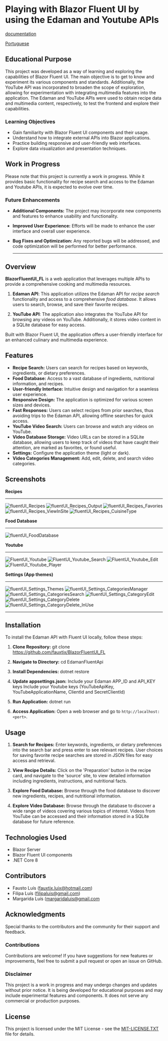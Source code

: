 # Playing with Blazor Fluent UI by using the Edaman and Youtube APIs
[documentation](https://fluentui-blazor.net/)

[Portuguese](https://github.com/fauxtix/EdamanApiWithFluentUI/blob/master/README_PORTUGUESE.MD)

## Educational Purpose

This project was developed as a way of learning and exploring the capabilities of Blazor Fluent UI. 
The main objective is to get to know and experiment its various components and standards. 
Additionally, the YouTube API was incorporated to broaden the scope of exploration, allowing for experimentation with integrating multimedia features into the application.
The Edaman and YouTube APIs were used to obtain recipe data and multimedia content, respectively, to test the frontend and explore their capabilities.



### Learning Objectives

- Gain familiarity with Blazor Fluent UI components and their usage.
- Understand how to integrate external APIs into Blazor applications.
- Practice building responsive and user-friendly web interfaces.
- Explore data visualization and presentation techniques.

## Work in Progress

Please note that this project is currently a work in progress. While it provides basic functionality for recipe search and access to the Edaman and Youtube APIs, it is expected to evolve over time.

### Future Enhancements

- **Additional Components:** The project may incorporate new components and features to enhance usability and functionality.
- **Improved User Experience:** Efforts will be made to enhance the user interface and overall user experience.
- **Bug Fixes and Optimization:** Any reported bugs will be addressed, and code optimization will be performed for better performance.

  ---
## Overview

**BlazorFluentUI_FL** is a web application that leverages multiple APIs to provide a comprehensive cooking and multimedia resources.

1. **Edaman API**: This application utilizes the Edaman API for _recipe search_ functionality and access to a comprehensive _food database_. It allows users to search, browse, and save their favorite recipes.

2. **YouTube API**: The application also integrates the YouTube API for browsing any videos on YouTube. Additionally, it stores video content in a SQLite database for easy access.

Built with Blazor Fluent UI, the application offers a user-friendly interface for an enhanced culinary and multimedia experience.


## Features

- **Recipe Search:** Users can search for recipes based on keywords, ingredients, or dietary preferences.
- **Food Database:** Access to a vast database of ingredients, nutritional information, and recipes.
- **User-friendly Interface:** Intuitive design and navigation for a seamless user experience.
- **Responsive Design:** The application is optimized for various screen sizes and devices.
- **Fast Responses:** Users can select recipes from prior searches, thus avoiding trips to the Edaman API, allowing offline searches for quick access.
- **YouTube Video Search:** Users can browse and watch any videos on YouTube.
- **Video Database Storage:** Video URLs can be stored in a SQLite database, allowing users to keep track of videos that have caught their attention, are marked as favorites, or found useful.
- **Settings:** Configure the application theme (light or dark).
- **Video Categories Management:** Add, edit, delete, and search video categories.

## Screenshots

**Recipes**
***
![fluentUI_Recipes](https://github.com/fauxtix/BlazorFluentUI_FL/assets/49880538/e0ded43c-54f4-46a2-b8f9-6ed95e01ebee)
![fluentUI_Recipes_Output](https://github.com/fauxtix/BlazorFluentUI_FL/assets/49880538/00752e20-5350-488d-af77-80f839b6feaa)
![fluentUI_Recipes_Favories](https://github.com/fauxtix/BlazorFluentUI_FL/assets/49880538/89f0f8cf-38e1-4bdc-b154-c797e7fdd460)
![fluentUI_Recipes_ViewInSite](https://github.com/fauxtix/BlazorFluentUI_FL/assets/49880538/6fd77bca-6e84-42cb-a6b5-209a9362fc10)
![fluentUI_Recipes_CuisineType](https://github.com/fauxtix/BlazorFluentUI_FL/assets/49880538/4cb984fd-a460-4635-8dae-90bf377b55da)

**Food Database**
***
![fluentUI_FoodDatabase](https://github.com/fauxtix/BlazorFluentUI_FL/assets/49880538/0a2f414e-df2f-41d8-ac03-7fa91bb8a581)

**Youtube**
***
![FluentUI_Youtube](https://github.com/fauxtix/BlazorFluentUI_FL/assets/49880538/e2f98621-f74f-492e-91d3-fea61581ba70)
![FluentUI_Youtube_Search](https://github.com/fauxtix/BlazorFluentUI_FL/assets/49880538/a71164aa-566e-4d1c-a7ed-18773d52385d)
![FluentUI_Youtube_Edit](https://github.com/fauxtix/BlazorFluentUI_FL/assets/49880538/ac82d00a-bf7c-47b7-b4e9-b47527b9326d)
![FluentUI_Youtube_Player](https://github.com/fauxtix/BlazorFluentUI_FL/assets/49880538/0a96a4b0-535b-4df3-a65a-3d4e56335e3d)

**Settings (App themes)**
***

![fluentUI_Settings_Themes](https://github.com/fauxtix/BlazorFluentUI_FL/assets/49880538/bc772a07-bae0-4075-8447-dd50133ad593)
![fluentUI_Settings_CategoriesManager](https://github.com/fauxtix/BlazorFluentUI_FL/assets/49880538/e56ce542-383a-4084-8ddb-3d626e05415c)
![fluentUI_Settings_CategoriesSearch](https://github.com/fauxtix/BlazorFluentUI_FL/assets/49880538/db8a80d3-f955-4154-8442-fd49b78dccbe)
![fluentUI_Settings_CategoryEdit](https://github.com/fauxtix/BlazorFluentUI_FL/assets/49880538/fe207476-6fa8-4948-8c1c-eefac989ee71)
![fluentUI_Settings_CategoryDelete](https://github.com/fauxtix/BlazorFluentUI_FL/assets/49880538/5a48e8b3-5655-4ac8-b845-bf73ed104649)
![fluentUI_Settings_CategoryDelete_InUse](https://github.com/fauxtix/BlazorFluentUI_FL/assets/49880538/e537f17f-f7e7-45e0-80bd-3c44acdd328b)

***
## Installation

To install the Edaman API with Fluent UI locally, follow these steps:

1. **Clone Repository:**
   git clone https://github.com/fauxtix/BlazorFluentUI_FL

2. **Navigate to Directory:**
   cd EdamanFluentApi

3. **Install Dependencies:**
   dotnet restore

4. **Update appsettings.json:**
   Include your Edaman APP_ID and API_KEY keys
   Include your Youtube keys (YouTubeApiKey, YouTubeApplicationName, ClientId and SecretClientId)
   
6. **Run Application:**
   dotnet run

7. **Access Application:**
Open a web browser and go to `http://localhost:<port>`.

## Usage

1. **Search for Recipes:**
   Enter keywords, ingredients, or dietary preferences into the search bar and press enter to see relevant recipes. User choices for saving favorite recipe searches are stored in JSON files for easy access and retrieval.

2. **View Recipe Details:**
   Click on the 'Preparation' button in the recipe card, and navigate to the 'source' site, to view detailed information including ingredients, instructions, and nutritional facts.

3. **Explore Food Database:**
   Browse through the food database to discover new ingredients, recipes, and nutritional information.

4. **Explore Video Database:**
   Browse through the database to discover a wide range of videos covering various topics of interest. Videos from YouTube can be accessed and their information stored in a SQLite database for future reference.

## Technologies Used

- Blazor Server
- Blazor Fluent UI components
- .NET Core 8

## Contributors

- Fausto Luís (fauxtix.luix@hotmail.com)
- Filipa Luís (filipaluis@gmail.com)
- Margarida Luís (margaridaluis@gmail.com


## Acknowledgments

Special thanks to the contributors and the community for their support and feedback.

### Contributions

Contributions are welcome! If you have suggestions for new features or improvements, feel free to submit a pull request or open an issue on GitHub.

### Disclaimer

This project is a work in progress and may undergo changes and updates without prior notice. It is being developed for educational purposes and may include experimental features and components.
It does not serve any commercial or production purposes.

## License

This project is licensed under the MIT License - see the [MIT-LICENSE.TXT](https://github.com/fauxtix/EdamanApiWithFluentUI/blob/master/EdamanFluentApi/MIT-LICENSE.txt) file for details.

